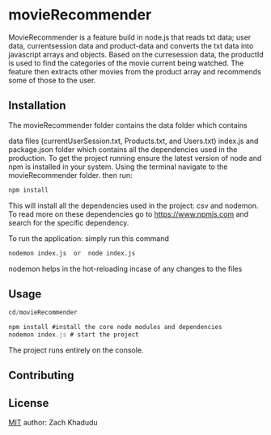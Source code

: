 # movieRecommender


MovieRecommender is a feature build in node.js that reads txt data; user data, currentsession data and product-data and converts the txt data into javascript arrays and objects. Based on the curresession data, the productId is used to find the categories of the movie current being watched. The feature then extracts other movies from the product array and recommends some of those to the user.

## Installation

The movieRecommender folder contains the data folder which contains 

data files (currentUserSession.txt, Products.txt, and Users.txt) 
index.js and package.json folder which contains all the dependencies used in the production. To get the project running ensure the latest version of node and npm is installed in your system. Using the terminal navigate to the movieRecommender folder. then run:

```bash
npm install
```
This will install all the dependencies used in the project: csv and nodemon. To read more on these dependencies go to https://www.npmjs.com and search for the specific dependency.

To run the application: simply run this command
```bash
nodemon index.js  or  node index.js
```
nodemon helps in the hot-reloading incase of any changes to the files

## Usage

```node.js
cd/movieRecommender

npm install #install the core node modules and dependencies
nodemon index.js # start the project
```
The project runs entirely on the console.
## Contributing


## License
[MIT](https://choosealicense.com/licenses/mit/)
author: Zach Khadudu
